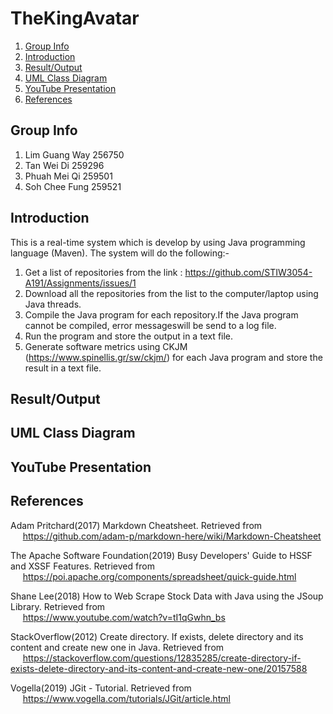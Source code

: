 # TheKingAvatar
1. [Group Info](#group-info)
1. [Introduction](#introduction)
1. [Result/Output](#resultoutput)
1. [UML Class Diagram](#uml-class-diagram)
1. [YouTube Presentation](#youtube-presentation)
1. [References](#references)

## Group Info  
1. Lim Guang Way 256750
1. Tan Wei Di 259296
1. Phuah Mei Qi 259501
1. Soh Chee Fung 259521

## Introduction  
This is a real-time system which is develop by using Java programming language (Maven). The system will do the following:-    

1) Get a list of repositories from the link : https://github.com/STIW3054-A191/Assignments/issues/1      
2) Download all the repositories from the list to the computer/laptop using Java threads.    
3) Compile the Java program for each repository.If the Java program cannot be compiled, error messageswill be send to a log file.  
4) Run the program and store the output in a text file.   
5) Generate software metrics using CKJM (https://www.spinellis.gr/sw/ckjm/) for each Java program and store the result in a text file.   

## Result/Output  

## UML Class Diagram  

## YouTube Presentation 

## References  
Adam Pritchard(2017) Markdown Cheatsheet. Retrieved from   
&nbsp;&nbsp;&nbsp;&nbsp; https://github.com/adam-p/markdown-here/wiki/Markdown-Cheatsheet

The Apache Software Foundation(2019) Busy Developers' Guide to HSSF and XSSF Features. Retrieved from   
&nbsp;&nbsp;&nbsp;&nbsp; https://poi.apache.org/components/spreadsheet/quick-guide.html

Shane Lee(2018) How to Web Scrape Stock Data with Java using the JSoup Library. Retrieved from   
&nbsp;&nbsp;&nbsp;&nbsp; https://www.youtube.com/watch?v=tI1qGwhn_bs  

StackOverflow(2012) Create directory. If exists, delete directory and its content and create new one in Java. Retrieved from  
&nbsp;&nbsp;&nbsp;&nbsp; https://stackoverflow.com/questions/12835285/create-directory-if-exists-delete-directory-and-its-content-and-create-new-one/20157588

Vogella(2019) JGit - Tutorial. Retrieved from    
&nbsp;&nbsp;&nbsp;&nbsp; https://www.vogella.com/tutorials/JGit/article.html

